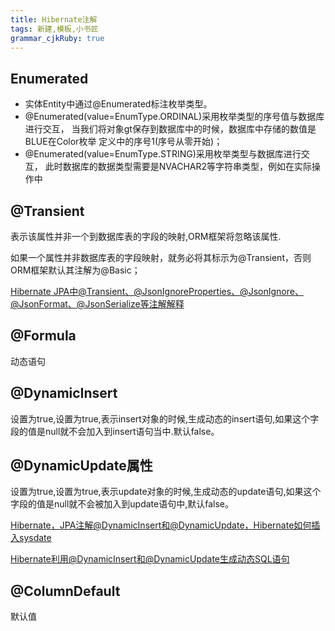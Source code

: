 ```yaml
---
title: Hibernate注解
tags: 新建,模板,小书匠
grammar_cjkRuby: true
---
```


## Enumerated
- 实体Entity中通过@Enumerated标注枚举类型。
- @Enumerated(value=EnumType.ORDINAL)采用枚举类型的序号值与数据库进行交互， 当我们将对象gt保存到数据库中的时候，数据库中存储的数值是BLUE在Color枚举 
定义中的序号1(序号从零开始)；
- @Enumerated(value=EnumType.STRING)采用枚举类型与数据库进行交互， 
此时数据库的数据类型需要是NVACHAR2等字符串类型，例如在实际操作中 

## @Transient
表示该属性并非一个到数据库表的字段的映射,ORM框架将忽略该属性.

如果一个属性并非数据库表的字段映射，就务必将其标示为@Transient，否则ORM框架默认其注解为@Basic；

[Hibernate JPA中@Transient、@JsonIgnoreProperties、@JsonIgnore、@JsonFormat、@JsonSerialize等注解解释](http://blog.csdn.net/kevinxxw/article/details/51381544)
## @Formula
动态语句
## @DynamicInsert
设置为true,设置为true,表示insert对象的时候,生成动态的insert语句,如果这个字段的值是null就不会加入到insert语句当中.默认false。
## @DynamicUpdate属性

设置为true,设置为true,表示update对象的时候,生成动态的update语句,如果这个字段的值是null就不会被加入到update语句中,默认false。

[Hibernate，JPA注解@DynamicInsert和@DynamicUpdate，Hibernate如何插入sysdate](http://jingpin.jikexueyuan.com/article/42507.html)

[Hibernate利用@DynamicInsert和@DynamicUpdate生成动态SQL语句](https://www.cnblogs.com/quanyongan/p/3152290.html)
## @ColumnDefault
默认值


